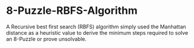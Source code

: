 # 8-Puzzle-RBFS-Algorithm
A Recursive best first search (RBFS) algorithm simply used the Manhattan distance as a heuristic value to derive the minimum steps required to solve an 8-Puzzle or prove unsolvable.
